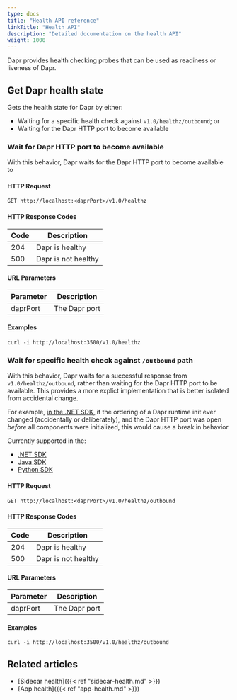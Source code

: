 ```yaml
---
type: docs
title: "Health API reference"
linkTitle: "Health API"
description: "Detailed documentation on the health API"
weight: 1000
---
```


Dapr provides health checking probes that can be used as readiness or liveness of Dapr. 

## Get Dapr health state

Gets the health state for Dapr by either:
- Waiting for a specific health check against `v1.0/healthz/outbound`; or
- Waiting for the Dapr HTTP port to become available

### Wait for Dapr HTTP port to become available

With this behavior, Dapr waits for the Dapr HTTP port to become available to 

#### HTTP Request

```
GET http://localhost:<daprPort>/v1.0/healthz
```

#### HTTP Response Codes

Code | Description
---- | -----------
204  | Dapr is healthy
500  | Dapr is not healthy

#### URL Parameters

Parameter | Description
--------- | -----------
daprPort | The Dapr port

#### Examples

```shell
curl -i http://localhost:3500/v1.0/healthz
```

### Wait for specific health check against `/outbound` path

With this behavior, Dapr waits for a successful response from `v1.0/healthz/outbound`, rather than waiting for the Dapr HTTP port to be available. This provides a more explict implementation that is better isolated from accidental change.

For example, [in the .NET SDK,](https://github.com/dapr/dotnet-sdk/blob/17f849b17505b9a61be1e7bd3e69586718b9fdd3/src/Dapr.Client/DaprClientGrpc.cs#L1758-L1785) if the ordering of a Dapr runtime init ever changed (accidentally or deliberately), and the Dapr HTTP port was open _before_ all components were initialized, this would cause a break in behavior.

Currently supported in the:
- [.NET SDK](https://github.com/dapr/dotnet-sdk/blob/17f849b17505b9a61be1e7bd3e69586718b9fdd3/src/Dapr.Client/DaprClientGrpc.cs#L1758-L1785)
- [Java SDK](https://github.com/dapr/java-sdk/blob/2f5947392a33bc7911e6669601ddb9e8b59b58fe/sdk/src/main/java/io/dapr/client/DaprClientHttp.java#L143-L165)
- [Python SDK](https://github.com/dapr/python-sdk/blob/0b7aafdab1d4fade424b1b6c9569329ad10bb516/dapr/clients/http/client.py#L52)

#### HTTP Request

```
GET http://localhost:<daprPort>/v1.0/healthz/outbound
```

#### HTTP Response Codes

Code | Description
---- | -----------
204  | Dapr is healthy
500  | Dapr is not healthy

#### URL Parameters

Parameter | Description
--------- | -----------
daprPort | The Dapr port
 
#### Examples

```shell
curl -i http://localhost:3500/v1.0/healthz/outbound
```

## Related articles

- [Sidecar health]({{< ref "sidecar-health.md" >}})
- [App health]({{< ref "app-health.md" >}})